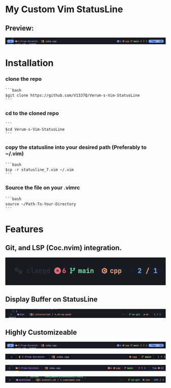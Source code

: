 
# My Custom Vim StatusLine

## Preview:

![Alt text](./assets/image1.png)

# Installation

### clone the repo
	```bash
	$git clone https://github.com/V1337Q/Verum-s-Vim-StatusLine
	```

### cd to the cloned repo

	```
	$cd Verum-s-Vim-StatusLine
	```

### copy the statusline into your desired path (Preferably to ~/.vim)

	```bash
	$cp -r statusline_7.vim ~/.vim
	```

### Source the file on your .vimrc

	```bash
	source ~/Path-To-Your-Directory
	```

# Features

## Git, and LSP (Coc.nvim) integration.
![Alt text](./assets/git-integration.png)

## Display Buffer on StatusLine 
![Alt text](./assets/buffer-showcase.png)


##  Highly Customizeable


![Alt text](./assets/image1.png)

![Alt text](./assets/image2.png)

![Alt text](./assets/image3.png)

![Alt text](./assets/image4.png)








